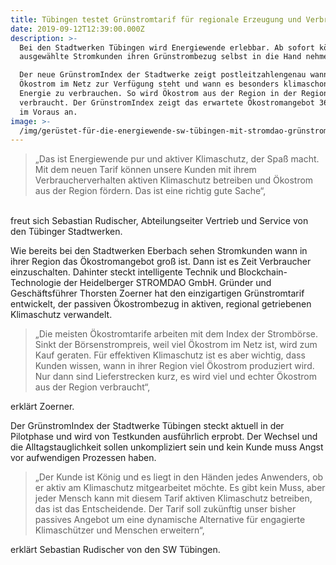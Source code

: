 ```yaml
---
title: Tübingen testet Grünstromtarif für regionale Erzeugung und Verbrauch
date: 2019-09-12T12:39:00.000Z
description: >-
  Bei den Stadtwerken Tübingen wird Energiewende erlebbar. Ab sofort können
  ausgewählte Stromkunden ihren Grünstrombezug selbst in die Hand nehmen.

  Der neue GrünstromIndex der Stadtwerke zeigt postleitzahlengenau wann wie viel
  Ökostrom im Netz zur Verfügung steht und wann es besonders klimaschonend ist
  Energie zu verbrauchen. So wird Ökostrom aus der Region in der Region
  verbraucht. Der GrünstromIndex zeigt das erwartete Ökostromangebot 36 Stunden
  im Voraus an.
image: >-
  /img/gerüstet-für-die-energiewende-sw-tübingen-mit-stromdao-grünstromindex-©sw-tübingen.png
---
```

> „Das ist Energiewende pur und aktiver Klimaschutz, der Spaß macht. Mit dem neuen Tarif können unsere Kunden mit ihrem Verbraucherverhalten aktiven Klimaschutz betreiben und Ökostrom aus der Region fördern. Das ist eine richtig gute Sache“,

\
freut sich Sebastian Rudischer, Abteilungseiter Vertrieb und Service von den Tübinger Stadtwerken.

Wie bereits bei den Stadtwerken Eberbach sehen Stromkunden wann in ihrer Region das Ökostromangebot groß ist. Dann ist es Zeit Verbraucher einzuschalten. Dahinter steckt intelligente Technik und Blockchain-Technologie der Heidelberger STROMDAO GmbH. Gründer und Geschäftsführer Thorsten Zoerner hat den einzigartigen Grünstromtarif entwickelt, der passiven Ökostrombezug in aktiven, regional getriebenen Klimaschutz verwandelt.

> „Die meisten Ökostromtarife arbeiten mit dem Index der Strombörse. Sinkt der Börsenstrompreis, weil viel Ökostrom im Netz ist, wird zum Kauf geraten. Für effektiven Klimaschutz ist es aber wichtig, dass Kunden wissen, wann in ihrer Region viel Ökostrom produziert wird. Nur dann sind Lieferstrecken kurz, es wird viel und echter Ökostrom aus der Region verbraucht“, 

erklärt Zoerner.

Der GrünstromIndex der Stadtwerke Tübingen steckt aktuell in der Pilotphase und wird von Testkunden ausführlich erprobt. Der Wechsel und die Alltagstauglichkeit sollen unkompliziert sein und kein Kunde muss Angst vor aufwendigen Prozessen haben. 

> „Der Kunde ist König und es liegt in den Händen jedes Anwenders, ob er aktiv am Klimaschutz mitgearbeitet möchte. Es gibt kein Muss, aber jeder Mensch kann mit diesem Tarif aktiven Klimaschutz betreiben, das ist das Entscheidende. Der Tarif soll zukünftig unser bisher passives Angebot um eine dynamische Alternative für engagierte Klimaschützer und Menschen erweitern“, 

erklärt Sebastian Rudischer von den SW Tübingen.
